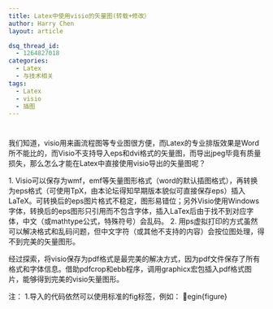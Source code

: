 ```yaml
---
title: Latex中使用visio的矢量图(转载+修改）
author: Harry Chen
layout: article

dsq_thread_id:
  - 1264827018
categories:
  - Latex
  - 与技术相关
tags:
  - Latex
  - visio
  - 插图
---
```

# 

  我们知道，visio用来画流程图等专业图很方便，而Latex的专业排版效果是Word所不能比的，而Visio不支持导入eps和dvi格式的矢量图，而导出jpeg毕竟有质量损失，那么怎么才能在Latex中直接使用visio导出的矢量图呢？

1\. Visio可以保存为wmf，emf等矢量图形格式（word的默认插图格式），再转换为eps格式（可使用TpX，由本论坛得知早期版本貌似可直接保存eps）插入LaTeX。可转换后的eps图片格式不稳定，图形易错位；另外Visio使用Windows字体，转换后的eps图形只引用而不包含字体，插入LaTex后由于找不到对应字体，中文（或mathtype公式，特殊符号）会乱码。
2\. 用ps虚拟打印的方式虽然可以解决格式和乱码问题，但中文字符（或其他不支持的内容）会按位图处理，得不到完美的矢量图形。

  经过探索，将visio保存为pdf格式是最完美的解决方式，因为pdf文件保存了所有格式和字体信息。借助pdfcrop和ebb程序，调用graphicx宏包插入pdf格式图片，能够得到完美的visio矢量图形。

注：
1.导入的代码依然可以使用标准的fig标签，例如：
egin{figure}
